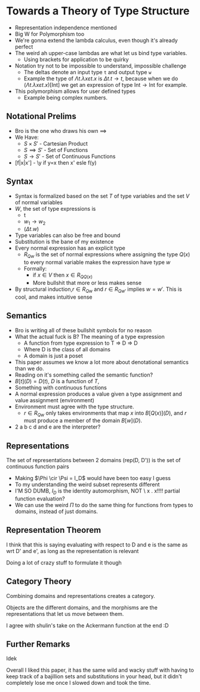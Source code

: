 # Towards a Theory of Type Structure
- Representation independence mentioned
- Big W for Polymorphism too
- We're gonna extend the lambda calculus, even though it's already perfect
- The weird ah upper-case lambdas are what let us bind type variables.
  - Using brackets for application to be quirky
- Notation try not to be impossible to understand, impossible challenge
  - The deltas denote an input type `t` and output type `w`
  - Example the type of $\Lambda t . \lambda x \varepsilon t . x$ is $\Delta t. t \rightarrow t$, because when we do $(\Lambda t . \lambda x \varepsilon t . x)[\text{Int}]$ we get an expression of type $\text{Int} \rightarrow \text{Int}$ for example.
- This polymorphism allows for user defined types
	- Example being complex numbers. 

## Notational Prelims
- Bro is the one who draws his own $\implies$
- We Have: 
	- $S \times S'$ - Cartesian Product
	- $S \implies S'$ - Set of Functions
	- $S \rightarrow S'$ - Set of Continuous Functions
- [f|x|x'] - \y if y=x then x' esle f(y)


## Syntax
- Syntax is formalized based on the set $T$ of type variables and
the set $V$ of normal variables
- $W$, the set of type expressions is
	- t
	- $w_1 \rightarrow w_2$
	- $(\Delta t . w)$
- Type variables can also be free and bound
- Substitution is the bane of my existence
- Every normal expression has an explicit type
	- $R_{Qw}$ is the set of normal expressions where assigning
	the type $Q(x)$ to every normal variable makes the expression
	have type $w$
	- Formally:
		- if $x \in V$ then $x \in R_{QQ(x)}$
		- More bullshit that more or less makes sense
- By structural induction,$r\in R_{Qw}$ and $r \in R_{Qw'}$ implies $w=w'$. This is cool, and makes intuitive sense

## Semantics
- Bro is writing all of these bullshit symbols for no reason 
- What the actual fuck is B? The meaning of a type expression
	- A function from type expression to T => D => D
	- Where D is the class of all domains
	- A domain is just a poset
- This paper assumes we know a lot more about denotational semantics
than we do.
- Reading on it's something called the semantic function? 
- $B[t](D)=D(t)$, $D$ is a function of $T$,
- Something with continuous functions
- A normal expression produces a value given a type assignment and
value assignment (environment)
- Environment must agree with the type structure.
	- $r \in R_{Qw}$ only takes environments that map $x$ into
	$B[Q(x)](D)$, and $r$ must produce a member of the domain
	$B[w](D)$.
- 2 a b c d and e are the interpreter?

## Representations
The set of representations between 2 domains (rep(D, D')) is the
set of continuous function pairs

- Making $\Phi \cir \Psi = I_D$ would have been too easy I guess
- To my understanding the weird subset represents different
- I'M SO DUMB, $I_D$ is the identity automorphism, NOT \\ x . x!!!!
partial function evaluation?
- We can use the weird $\Pi$ to do the same thing for functions
from types to domains, instead of just domains.

## Representation Theorem
I think that this is saying evaluating with respect to D and e is
the same as wrt D' and e', as long as the representation is relevant

Doing a lot of crazy stuff to formulate it though


## Category Theory
Combining domains and representations creates a category.

Objects are the different domains, and the morphisms are the 
representations that let us move between them.

I agree with shulin's take on the Ackermann function at the end :D

## Further Remarks
Idek

Overall I liked this paper, it has the same wild and wacky stuff with
having to keep track of a bajillion sets and substitutions in your
head, but it didn't completely lose me once I slowed down and took
the time.
